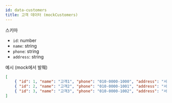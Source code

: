 ```yaml
---
id: data-customers
title: 고객 데이터 (mockCustomers)
---
```


스키마

- `id`: number
- `name`: string
- `phone`: string
- `address`: string


예시 (mock에서 발췌)

```json
[
	{ "id": 1, "name": "고객1", "phone": "010-0000-1000", "address": "서울시 강남구 1번지" },
	{ "id": 2, "name": "고객2", "phone": "010-0000-1001", "address": "서울시 강남구 2번지" },
	{ "id": 3, "name": "고객3", "phone": "010-0000-1002", "address": "서울시 강남구 3번지" }
]
```

